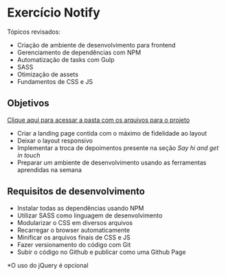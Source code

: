 # Exercício Notify

Tópicos revisados:

- Criação de ambiente de desenvolvimento para frontend
- Gerenciamento de dependências com NPM
- Automatização de tasks com Gulp
- SASS
- Otimização de assets
- Fundamentos de CSS e JS

## Objetivos

[Clique aqui para acessar a pasta com os arquivos para o projeto](https://drive.google.com/drive/folders/1zr2iCCuV30UKqhfVifgXfcmPN1Gfy2aV)

- Criar a landing page contida com o máximo de fidelidade ao layout
- Deixar o layout responsivo
- Implementar a troca de depoimentos presente na seção *Say hi and get in touch*
- Preparar um ambiente de desenvolvimento usando as ferramentas aprendidas na semana

## Requisitos de desenvolvimento

- Instalar todas as dependências usando NPM
- Utilizar SASS como linguagem de desenvolvimento
- Modularizar o CSS em diversos arquivos
- Recarregar o browser automaticamente
- Minificar os arquivos finais de CSS e JS
- Fazer versionamento do código com Git
- Subir o código no Github e publicar como uma Github Page

*O uso do jQuery é opcional
